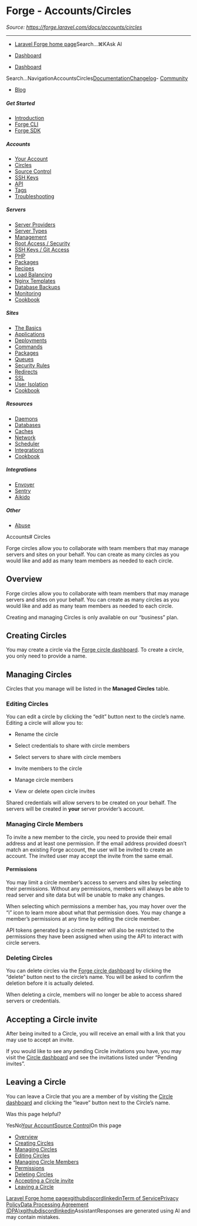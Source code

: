# Forge - Accounts/Circles

*Source: https://forge.laravel.com/docs/accounts/circles*

---

- [Laravel Forge home page](https://forge.laravel.com)Search...⌘KAsk AI

- [Dashboard](https://forge.laravel.com)
- [Dashboard](https://forge.laravel.com)

Search...NavigationAccountsCircles[Documentation](/docs/introduction)[Changelog](/docs/changelog/changelog)- [Community](https://discord.com/invite/laravel)
- [Blog](https://blog.laravel.com/forge)
##### Get Started

- [Introduction](/docs/introduction)
- [Forge CLI](/docs/cli)
- [Forge SDK](/docs/sdk)

##### Accounts

- [Your Account](/docs/accounts/your-account)
- [Circles](/docs/accounts/circles)
- [Source Control](/docs/accounts/source-control)
- [SSH Keys](/docs/accounts/ssh)
- [API](/docs/accounts/api)
- [Tags](/docs/accounts/tags)
- [Troubleshooting](/docs/accounts/cookbook)

##### Servers

- [Server Providers](/docs/servers/providers)
- [Server Types](/docs/servers/types)
- [Management](/docs/servers/management)
- [Root Access / Security](/docs/servers/provisioning-process)
- [SSH Keys / Git Access](/docs/servers/ssh)
- [PHP](/docs/servers/php)
- [Packages](/docs/servers/packages)
- [Recipes](/docs/servers/recipes)
- [Load Balancing](/docs/servers/load-balancing)
- [Nginx Templates](/docs/servers/nginx-templates)
- [Database Backups](/docs/servers/backups)
- [Monitoring](/docs/servers/monitoring)
- [Cookbook](/docs/servers/cookbook)

##### Sites

- [The Basics](/docs/sites/the-basics)
- [Applications](/docs/sites/applications)
- [Deployments](/docs/sites/deployments)
- [Commands](/docs/sites/commands)
- [Packages](/docs/sites/packages)
- [Queues](/docs/sites/queues)
- [Security Rules](/docs/sites/security-rules)
- [Redirects](/docs/sites/redirects)
- [SSL](/docs/sites/ssl)
- [User Isolation](/docs/sites/user-isolation)
- [Cookbook](/docs/sites/cookbook)

##### Resources

- [Daemons](/docs/resources/daemons)
- [Databases](/docs/resources/databases)
- [Caches](/docs/resources/caches)
- [Network](/docs/resources/network)
- [Scheduler](/docs/resources/scheduler)
- [Integrations](/docs/resources/integrations)
- [Cookbook](/docs/resources/cookbook)

##### Integrations

- [Envoyer](/docs/integrations/envoyer)
- [Sentry](/docs/integrations/sentry)
- [Aikido](/docs/integrations/aikido)

##### Other

- [Abuse](/docs/abuse)

Accounts# Circles

Forge circles allow you to collaborate with team members that may manage servers and sites on your behalf. You can create as many circles as you would like and add as many team members as needed to each circle.

## [​](#overview)Overview

Forge circles allow you to collaborate with team members that may manage servers and sites on your behalf. You can create as many circles as you would like and add as many team members as needed to each circle.

Creating and managing Circles is only available on our “business” plan.

## [​](#creating-circles)Creating Circles

You may create a circle via the [Forge circle dashboard](https://forge.laravel.com/circles). To create a circle, you only need to provide a name.

## [​](#managing-circles)Managing Circles

Circles that you manage will be listed in the **Managed Circles** table.

### [​](#editing-circles)Editing Circles

You can edit a circle by clicking the “edit” button next to the circle’s name. Editing a circle will allow you to:

- Rename the circle

- Select credentials to share with circle members

- Select servers to share with circle members

- Invite members to the circle

- Manage circle members

- View or delete open circle invites

Shared credentials will allow servers to be created on your behalf. The servers will be created in **your** server provider’s account.

### [​](#managing-circle-members)Managing Circle Members

To invite a new member to the circle, you need to provide their email address and at least one permission. If the email address provided doesn’t match an existing Forge account, the user will be invited to create an account. The invited user may accept the invite from the same email.

#### [​](#permissions)Permissions

You may limit a circle member’s access to servers and sites by selecting their permissions. Without any permissions, members will always be able to read server and site data but will be unable to make any changes.

When selecting which permissions a member has, you may hover over the “i” icon to learn more about what that permission does. You may change a member’s permissions at any time by editing the circle member.

API tokens generated by a circle member will also be restricted to the permissions they have been assigned when using the API to interact with circle servers.

### [​](#deleting-circles)Deleting Circles

You can delete circles via the [Forge circle dashboard](https://forge.laravel.com/circles) by clicking the “delete” button next to the circle’s name. You will be asked to confirm the deletion before it is actually deleted.

When deleting a circle, members will no longer be able to access shared servers or credentials.

## [​](#accepting-a-circle-invite)Accepting a Circle invite

After being invited to a Circle, you will receive an email with a link that you may use to accept an invite.

If you would like to see any pending Circle invitations you have, you may visit the [Circle dashboard](https://forge.laravel.com/circles) and see the invitations listed under “Pending invites”.

## [​](#leaving-a-circle)Leaving a Circle

You can leave a Circle that you are a member of by visiting the [Circle dashboard](https://forge.laravel.com/circles) and clicking the “leave” button next to the Circle’s name.

Was this page helpful?

YesNo[Your Account](/docs/accounts/your-account)[Source Control](/docs/accounts/source-control)On this page
- [Overview](#overview)
- [Creating Circles](#creating-circles)
- [Managing Circles](#managing-circles)
- [Editing Circles](#editing-circles)
- [Managing Circle Members](#managing-circle-members)
- [Permissions](#permissions)
- [Deleting Circles](#deleting-circles)
- [Accepting a Circle invite](#accepting-a-circle-invite)
- [Leaving a Circle](#leaving-a-circle)

[Laravel Forge home page](https://forge.laravel.com)[x](https://x.com/laravelphp)[github](https://github.com/laravel)[discord](https://discord.com/invite/laravel)[linkedin](https://linkedin.com/company/laravel)[Term of Service](https://forge.laravel.com/terms-of-service)[Privacy Policy](https://forge.laravel.com/privacy-policy)[Data Processing Agreement (DPA)](https://forge.laravel.com/data-processing-agreement)[x](https://x.com/laravelphp)[github](https://github.com/laravel)[discord](https://discord.com/invite/laravel)[linkedin](https://linkedin.com/company/laravel)AssistantResponses are generated using AI and may contain mistakes.